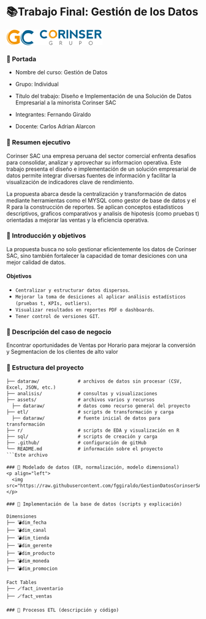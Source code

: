 # 📚Trabajo Final: Gestión de los Datos

<p align="left">
  <img src="https://raw.githubusercontent.com/fggiraldo/GestionDatosCorinserSAC/main/assets/logo.png"/>
</p>


### 🚀 Portada

- Nombre del curso: Gestión de Datos

- Grupo: Individual

- Título del trabajo: Diseño e Implementación de una Solución de Datos Empresarial a la minorista Corinser SAC

- Integrantes: Fernando Giraldo

- Docente: Carlos Adrian Alarcon

### 🚀 Resumen ejecutivo
Corinser SAC una empresa peruana del sector comercial enfrenta desafios para consolidar, analizar y aprovechar su informacion operativa. 
Este trabajo presenta el diseño e implementación de un solución empresarial de datos permite integrar diversas fuentes de información y facilitar la visualización de indicadores clave de rendimiento.

La propuesta abarca desde la centralización y transformación de datos mediante herramientas como el MYSQL como gestor de base de datos y el R para la construcción de reportes. Se aplican conceptos estadisticos descriptivos, graficos comparativos y analisis de hipotesis (como pruebas t) orientadas a mejorar las ventas y la eficiencia operativa. 

### 🚀 Introducción y objetivos
La propuesta busca no solo gestionar eficientemente los datos de Corinser SAC, sino también fortalecer la capacidad de tomar desiciones con una mejor calidad de datos.

#### Objetivos
- `Centralizar y estructurar datos dispersos`.
- `Mejorar la toma de desiciones al aplicar análisis estadísticos (pruebas t, KPIs, outliers)`.
- `Visualizar resultados en reportes PDF o dashboards`.
- `Tener control de versiones GIT`.

### 🚀 Descripción del caso de negocio
Encontrar oportunidades de Ventas por Horario para mejorar la conversión y Segmentacion de los clientes de alto valor

### 🚀 Estructura del proyecto

```
├── dataraw/              # archivos de datos sin procesar (CSV, Excel, JSON, etc.)
├── analisis/             # consultas y visualizaciones
├── assets/               # archivos varios y recursos
  ├── dataraw/            # datos como recurso general del proyecto
├── etl/                  # scripts de transformación y carga
  ├── dataraw/            # fuente inicial de datos para transformación
├── r/                    # scripts de EDA y visualización en R
├── sql/                  # scripts de creación y carga
├── .github/              # configuración de gitHub
└── README.md             # información sobre el proyecto
```Este archivo

### 🚀 Modelado de datos (ER, normalización, modelo dimensional)
<p align="left">
  <img src="https://raw.githubusercontent.com/fggiraldo/GestionDatosCorinserSAC/main/assets/modelo_estrella.jpg"/>
</p>

### 🚀 Implementación de la base de datos (scripts y explicación)

Dimensiones
├── 💣dim_fecha
├── 💣dim_canal
├── 💣dim_tienda
├── 💣dim_gerente
├── 💣dim_producto
├── 💣dim_moneda
├── 💣dim_promocion

Fact Tables
├── 🪄fact_inventario
├── 🪄fact_ventas

### 🚀 Procesos ETL (descripción y código)

